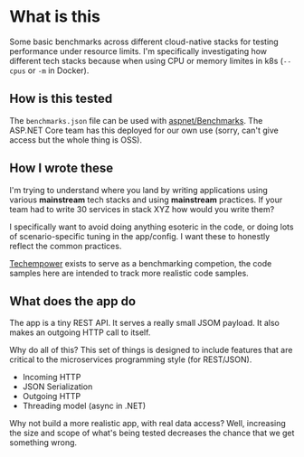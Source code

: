 # What is this

Some basic benchmarks across different cloud-native stacks for testing performance under resource limits. I'm specifically investigating how different tech stacks because when using CPU or memory limites in k8s (`--cpus` or `-m` in Docker).

## How is this tested

The `benchmarks.json` file can be used with [aspnet/Benchmarks](https://github.com/aspnet/Benchmarks). The ASP.NET Core team has this deployed for our own use (sorry, can't give access but the whole thing is OSS).

## How I wrote these

I'm trying to understand where you land by writing applications using various **mainstream** tech stacks and using **mainstream** practices. If your team had to write 30 services in stack XYZ how would you write them?

I specifically want to avoid doing anything esoteric in the code, or doing lots of scenario-specific tuning in the app/config. I want these to honestly reflect the common practices.

[Techempower](https://www.techempower.com/benchmarks/) exists to serve as a benchmarking competion, the code samples here are intended to track more realistic code samples.

## What does the app do

The app is a tiny REST API. It serves a really small JSOM payload. It also makes an outgoing HTTP call to itself.

Why do all of this? This set of things is designed to include features that are critical to the microservices programming style (for REST/JSON).

- Incoming HTTP
- JSON Serialization
- Outgoing HTTP
- Threading model (async in .NET)

Why not build a more realistic app, with real data access? Well, increasing the size and scope of what's being tested decreases the chance that we get something wrong.
